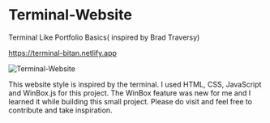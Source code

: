 # Terminal-Website
Terminal Like Portfolio Basics( inspired by Brad Traversy)

https://terminal-bitan.netlify.app



![Terminal-Website ](https://user-images.githubusercontent.com/75495835/118051735-1e08d780-b39f-11eb-92bf-2e5048caeba2.png)


This website style is inspired by the terminal. I used HTML, CSS, JavaScript and WinBox.js for this project.
The WinBox feature was new for me and I learned it while building this small project.
Please do visit and feel free to contribute and take inspiration.

